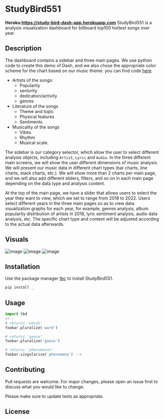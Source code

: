 # StudyBird551
**Heroku:https://study-bird-dash-app.herokuapp.com**
StudyBird551 is a analysis visualization dashboard for billboard top100 hottest songs over year.

## Description
The dashboard contains a sidebar and three main pages. We use python code to create this demo of Dash, and we also chose the appropriate color scheme for the chart based on our music theme. you can find code [here](./web-apps/dash.ipynb).

   - Artists of the songs:
      - Popularity
      - seniority
      - dedication/activity
      - genres
   - Literature of the songs
      - Theme and topic
      - Physical features
      - Sentiments.
   - Musicality of the songs
      - Vibes
      - Rhythm
      - Musical scale.

The sidebar is our category selector, which allow the user to select different analysis objects, including `Artist`, `Lyric` and `Audio`. In the three different main screens, we will show the user different dimensions of music analysis. We will present our music data in different chart types (bar charts, line charts, stack charts, etc.). We will show more than 2 charts per main page, and we will also add different sliders, filters, and so on in each main page depending on the data type and analysis content.

At the top of the main page, we have a slider that allows users to select the year they want to view, which we set to range from 2018 to 2022. Users select different years in the three main pages so as to view data visualization graphs for each year, for example, genres analysis, album popularity distribution of artists in 2018, lyric sentiment analysis, audio data analysis, etc. The specific chart type and content will be adjusted according to the actual data afterwards.

## Visuals
![image](https://user-images.githubusercontent.com/43694291/219890638-220e6808-c7b9-4977-83fe-f6d8c900a5ea.png)
![image](https://user-images.githubusercontent.com/43694291/219890683-6afd4d37-b106-418f-80ff-954632d09c20.png)
![image](https://user-images.githubusercontent.com/43694291/219890719-92f0ac39-0b69-4dd1-a4ef-0af41b548e7d.png)

## Installation

Use the package manager [tbc](https://pip.pypa.io/en/stable/) to install StudyBird551.

```bash
pip install _
```

## Usage

```python
import tbd
<!-- 
# returns 'words'
foobar.pluralize('word')

# returns 'geese'
foobar.pluralize('goose')

# returns 'phenomenon'
foobar.singularize('phenomena') -->
```

## Contributing

Pull requests are welcome. For major changes, please open an issue first
to discuss what you would like to change.

Please make sure to update tests as appropriate.

## License

<!-- [MIT](https://choosealicense.com/licenses/mit/) -->





